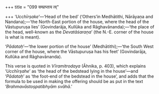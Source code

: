 +++
title = "099 सम्प्राप्ताय त्व्"

+++
‘*Ucchīrṣake*’—‘Head of the bed’ (‘Others’in Medhātithi, Nārāyaṇa and
Nandana);—‘the North-East portion of the house, where the head of the
Vāstupuruṣa lies’ (Govindarāja, Kullūka and Rāghavānanda);—‘the place of
the head, well-known as the *Devatāśaraṇa*’ (the N.-E. corner of the
house is what is meant).

‘*Pādataḥ*’—‘the lower portion of the house’ (Medhātithi);—‘the South
West corner of the house, where the Vāstupuruṣa has his feet’
(Govindarāja, Kullūka and Rāghavānanda).

This verse is quoted in *Vīramitrodaya* (Āhnika, p. 403), which explains
‘*Ucchīrṣahe*’ as ‘the head of the bedstead lying in the house’—and
‘*Pādataḥ*’ as ‘the foot-end of the bedstead in the house’, and adds
that the formula to be used in making the offering should be as put in
the text ‘*Brahmavāstoṣpatibhyām svāhā*.’


